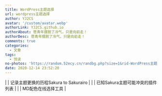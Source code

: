 ```yaml
---
title: WordPress主题选择
url: wordpress主题选择
author: YJ2CS
avatar: '/custom/avatar.webp'
authorLink: YJ2CS.github.io
authorAbout: 愿青年摆脱了冷气，只是向前走！
authorDesc: 愿青年摆脱了冷气，只是向前走！
comments: true
categories:
  - 文章
tags:
  - 悦读
no-photos: 'https://random.52ecy.cn/randbg.php?size=1&rid-WordPress主题选择'
date: 2020-12-14 23:52:20
---
```


|      | 记录主题更换的历程Sakura to Sakurairo                      |
|      | 已知Sakura主题可能冲突的插件列表                           |
|      | MD配色在线选择工具                                         |
